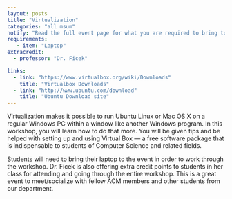 ```yaml
---
layout: posts
title: "Virtualization"
categories: "all msum"
notify: "Read the full event page for what you are required to bring to the event."
requirements:
   - item: "Laptop"
extracredit:
  - professor: "Dr. Ficek"

links:
  - link: "https://www.virtualbox.org/wiki/Downloads"
    title: "Virtualbox Downloads"
  - link: "http://www.ubuntu.com/download"
    title: "Ubuntu Download site"
---
```

Virtualization makes it possible to run Ubuntu Linux or Mac OS X on a regular Windows PC within a window like another Windows program. In this workshop, you will learn how to do that more. You will be given tips and be helped with setting up and using Virtual Box — a free software package that is indispensable to students of Computer Science and related fields.



Students will need to bring their laptop to the event in order to work through the workshop.  Dr. Ficek is also offering extra credit points to students in her class for attending and going through the entire workshop.  This is a great event to meet/socialize with fellow ACM members and other students from our department.
